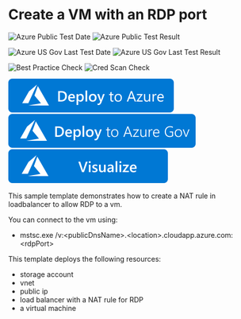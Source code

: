 # Create a VM with an RDP port



![Azure Public Test Date](https://azurequickstartsservice.blob.core.windows.net/badges/101-vm-with-rdp-port/PublicLastTestDate.svg)
![Azure Public Test Result](https://azurequickstartsservice.blob.core.windows.net/badges/101-vm-with-rdp-port/PublicDeployment.svg)

![Azure US Gov Last Test Date](https://azurequickstartsservice.blob.core.windows.net/badges/101-vm-with-rdp-port/FairfaxLastTestDate.svg)
![Azure US Gov Last Test Result](https://azurequickstartsservice.blob.core.windows.net/badges/101-vm-with-rdp-port/FairfaxDeployment.svg)

![Best Practice Check](https://azurequickstartsservice.blob.core.windows.net/badges/101-vm-with-rdp-port/BestPracticeResult.svg)
![Cred Scan Check](https://azurequickstartsservice.blob.core.windows.net/badges/101-vm-with-rdp-port/CredScanResult.svg)

[![Deploy To Azure](https://raw.githubusercontent.com/Azure/azure-quickstart-templates/master/1-CONTRIBUTION-GUIDE/images/deploytoazure.svg?sanitize=true)](https://portal.azure.com/#create/Microsoft.Template/uri/https%3A%2F%2Fraw.githubusercontent.com%2FAzure%2Fazure-quickstart-templates%2Fmaster%2F101-vm-with-rdp-port%2Fazuredeploy.json) 
[![Deploy To Azure US Gov](https://raw.githubusercontent.com/Azure/azure-quickstart-templates/master/1-CONTRIBUTION-GUIDE/images/deploytoazuregov.svg?sanitize=true)](https://portal.azure.us/#create/Microsoft.Template/uri/https%3A%2F%2Fraw.githubusercontent.com%2FAzure%2Fazure-quickstart-templates%2Fmaster%2F101-vm-with-rdp-port%2Fazuredeploy.json)
[![Visualize](https://raw.githubusercontent.com/Azure/azure-quickstart-templates/master/1-CONTRIBUTION-GUIDE/images/visualizebutton.svg?sanitize=true)](http://armviz.io/#/?load=https%3A%2F%2Fraw.githubusercontent.com%2FAzure%2Fazure-quickstart-templates%2Fmaster%2F101-vm-with-rdp-port%2Fazuredeploy.json)

This sample template demonstrates how to create a NAT rule in loadbalancer to allow RDP to a vm.

You can connect to the vm using:

* mstsc.exe /v:&lt;publicDnsName&gt;.&lt;location&gt;.cloudapp.azure.com:&lt;rdpPort&gt;

This template deploys the following resources:
<ul><li>storage account</li><li>vnet</li><li>public ip</li><li>load balancer with a NAT rule for RDP</li><li>a virtual machine</li></ul>




